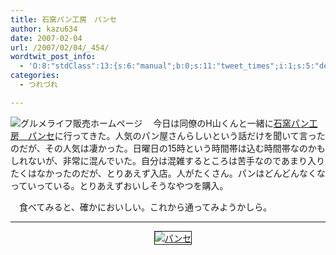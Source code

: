 ```yaml
---
title: 石窯パン工房　パンセ
author: kazu634
date: 2007-02-04
url: /2007/02/04/_454/
wordtwit_post_info:
  - 'O:8:"stdClass":13:{s:6:"manual";b:0;s:11:"tweet_times";i:1;s:5:"delay";i:0;s:7:"enabled";i:1;s:10:"separation";s:2:"60";s:7:"version";s:3:"3.7";s:14:"tweet_template";b:0;s:6:"status";i:2;s:6:"result";a:0:{}s:13:"tweet_counter";i:2;s:13:"tweet_log_ids";a:1:{i:0;i:2775;}s:9:"hash_tags";a:0:{}s:8:"accounts";a:1:{i:0;s:7:"kazu634";}}'
categories:
  - つれづれ

---
```

<div class="section">
<p>
<a href="http://www.gourmetlife.co.jp/" onclick="__gaTracker('send', 'event', 'outbound-article', 'http://www.gourmetlife.co.jp/', '');" target="_blank"><img align="left" alt="グルメライフ販売ホームページ" src="http://img.simpleapi.net/small/http://www.gourmetlife.co.jp/" border="0" /></a>
</p>
  
<p>
    　今日は同僚のH山くんと一緒に<a href="http://www.gourmetlife.co.jp/" onclick="__gaTracker('send', 'event', 'outbound-article', 'http://www.gourmetlife.co.jp/', '石窯パン工房　パンセ');" target="_blank">石窯パン工房　パンセ</a>に行ってきた。人気のパン屋さんらしいという話だけを聞いて言ったのだが、その人気は凄かった。日曜日の15時という時間帯は込む時間帯なのかもしれないが、非常に混んでいた。自分は混雑するところは苦手なのであまり入りたくはなかったのだが、とりあえず入店。人がたくさん。パンはどんどんなくなっていっている。とりあえずおいしそうなやつを購入。
</p>
  
<p>
    　食べてみると、確かにおいしい。これから通ってみようかしら。
</p>
  
<hr />
  
<center>
    &#160;&#160; &#160;<a href="http://maps.google.co.jp/maps?q=%E5%AE%AE%E5%9F%8E%E7%9C%8C%E4%BB%99%E5%8F%B0%E5%B8%82%E5%AE%AE%E5%9F%8E%E9%87%8E%E5%8C%BA%E7%A6%8F%E5%AE%A4%E5%AD%97%E6%98%8E%E7%A5%9E%E8%A5%BF%EF%BC%91%EF%BC%92%E7%95%AA%E5%9C%B0&lr=lang_ja&ie=UTF-8&oe=UTF-8&rls=org.mozilla:ja:official&client=firefox&sa=N&tab=wl" onclick="__gaTracker('send', 'event', 'outbound-article', 'http://maps.google.co.jp/maps?q=%E5%AE%AE%E5%9F%8E%E7%9C%8C%E4%BB%99%E5%8F%B0%E5%B8%82%E5%AE%AE%E5%9F%8E%E9%87%8E%E5%8C%BA%E7%A6%8F%E5%AE%A4%E5%AD%97%E6%98%8E%E7%A5%9E%E8%A5%BF%EF%BC%91%EF%BC%92%E7%95%AA%E5%9C%B0&lr=lang_ja&ie=UTF-8&oe=UTF-8&rls=org.mozilla:ja:official&client=firefox&sa=N&tab=wl', '');" target="_blank"><img alt="パンセ" src="http://chizumado.jp/RasterMap?position_id=415589" border="1" /></a>
</center>
</div>